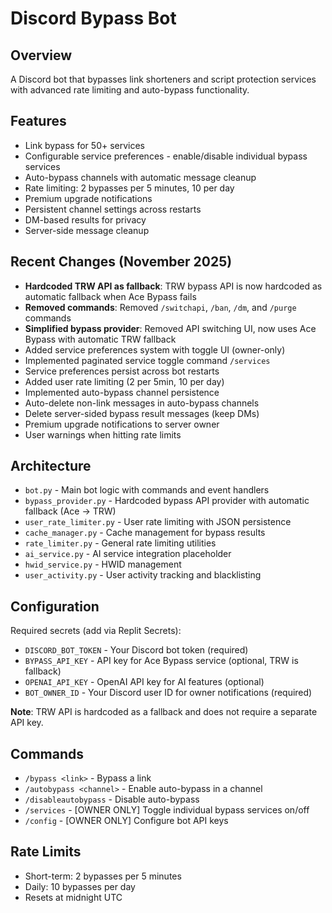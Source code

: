 # Discord Bypass Bot

## Overview
A Discord bot that bypasses link shorteners and script protection services with advanced rate limiting and auto-bypass functionality.

## Features
- Link bypass for 50+ services
- Configurable service preferences - enable/disable individual bypass services
- Auto-bypass channels with automatic message cleanup
- Rate limiting: 2 bypasses per 5 minutes, 10 per day
- Premium upgrade notifications
- Persistent channel settings across restarts
- DM-based results for privacy
- Server-side message cleanup

## Recent Changes (November 2025)
- **Hardcoded TRW API as fallback**: TRW bypass API is now hardcoded as automatic fallback when Ace Bypass fails
- **Removed commands**: Removed `/switchapi`, `/ban`, `/dm`, and `/purge` commands
- **Simplified bypass provider**: Removed API switching UI, now uses Ace Bypass with automatic TRW fallback
- Added service preferences system with toggle UI (owner-only)
- Implemented paginated service toggle command `/services`
- Service preferences persist across bot restarts
- Added user rate limiting (2 per 5min, 10 per day)
- Implemented auto-bypass channel persistence
- Auto-delete non-link messages in auto-bypass channels
- Delete server-sided bypass result messages (keep DMs)
- Premium upgrade notifications to server owner
- User warnings when hitting rate limits

## Architecture
- `bot.py` - Main bot logic with commands and event handlers
- `bypass_provider.py` - Hardcoded bypass API provider with automatic fallback (Ace → TRW)
- `user_rate_limiter.py` - User rate limiting with JSON persistence
- `cache_manager.py` - Cache management for bypass results
- `rate_limiter.py` - General rate limiting utilities
- `ai_service.py` - AI service integration placeholder
- `hwid_service.py` - HWID management
- `user_activity.py` - User activity tracking and blacklisting

## Configuration
Required secrets (add via Replit Secrets):
- `DISCORD_BOT_TOKEN` - Your Discord bot token (required)
- `BYPASS_API_KEY` - API key for Ace Bypass service (optional, TRW is fallback)
- `OPENAI_API_KEY` - OpenAI API key for AI features (optional)
- `BOT_OWNER_ID` - Your Discord user ID for owner notifications (required)

**Note**: TRW API is hardcoded as a fallback and does not require a separate API key.

## Commands
- `/bypass <link>` - Bypass a link
- `/autobypass <channel>` - Enable auto-bypass in a channel
- `/disableautobypass` - Disable auto-bypass
- `/services` - [OWNER ONLY] Toggle individual bypass services on/off
- `/config` - [OWNER ONLY] Configure bot API keys

## Rate Limits
- Short-term: 2 bypasses per 5 minutes
- Daily: 10 bypasses per day
- Resets at midnight UTC
